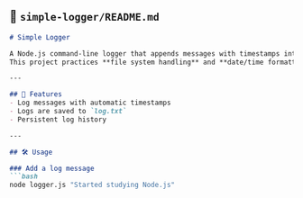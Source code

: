 
## 📘 `simple-logger/README.md`

```markdown
# Simple Logger

A Node.js command-line logger that appends messages with timestamps into a text file.  
This project practices **file system handling** and **date/time formatting**.

---

## 🚀 Features
- Log messages with automatic timestamps
- Logs are saved to `log.txt`
- Persistent log history

---

## 🛠️ Usage

### Add a log message
```bash
node logger.js "Started studying Node.js"

